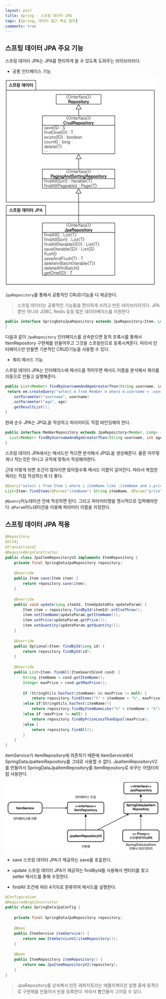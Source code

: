 ```yaml
---
layout: post
title: Spring - 스프링 데이터 JPA
tags: [Spring, 데이터 접근 핵심 원리]
comments: true
---
```


## 스프링 데이터 JPA 주요 기능

스프링 데이터 JPA는 JPA를 편리하게 쓸 수 있도록 도와주는 라이브러리다.

- 공통 인터페이스 기능

![jpa](/assets/img/japrepository.PNG)

`JpaRepository`를 통해서 공통적인 CRUD기능을 다 제공한다. 

> 스프링 데이터는 공통적인 기능들을 편리하게 쓰려고 만든 라이브러리이다. JPA 뿐만 아니라 JDBC, Redis 등등 많은 데이터베이스를 지원한다

```java
public interface SpringDataJpaRepository extends JpaRepository<Item, Long> {
}
```

다음과 같이 `JpaRepository` 인터페이스를 상속받으면 동적 프록시를 통해서 ItemRepository 구현체를 만들어주고 그것을 스프링빈으로 등록시켜준다. 따라서 인터페이스만 만들면 기본적인 CRUD기능을 사용할 수 있다.
  
- 쿼리 메서드 기능

스프링 데이터 JPA는 인터페이스에 메서드를 적어두면 메서드 이름을 분석해서 쿼리를 자동으로 만들고 실행해준다. 

```java
public List<Member> findByUsernameAndAgeGreaterThan(String username, int age) {
 return em.createQuery("select m from Member m where m.username = :username and m.age > :age")
   .setParameter("username", username)
   .setParameter("age", age)
   .getResultList();
}
```

원래 순수 JPA는 JPQL을 작성하고 파라미터도 직접 바인딩해야 한다.

```java
public interface MemberRepository extends JpaRepository<Member, Long> {
  List<Member> findByUsernameAndAgeGreaterThan(String username, int age);
}
```

스프링 데이터 JPA에서는 메서드만 적으면 분석해서 JPQL을 생성해준다. 물론 아무렇게나 적는것은 아니고 규칙에 맞춰서 작성해야한다.

근데 이렇게 되면 조건이 많아지면 많아질수록 메서드 이름이 길어진다. 따라서 복잡한 쿼리는 직접 작성하는게 더 좋다.

```java
@Query("select i from Item i where i.itemName like :itemName and i.price <= :price")
List<Item> findItems(@Param("itemName") String itemName, @Param("price") Integer price);
```

`@Quenry`어노테이션 안에 작성하면 된다. 그리고 파라미터명을 명시적으로 입력해야한다. `@Param`어노테이션을 이용해 파라미터 이름을 지정한다.

## 스프링 데이터 JPA 적용

```java
@Repository
@Slf4j
@Transactional
@RequiredArgsConstructor
public class JpaItemRepositoryV2 implements ItemRepository {
    private final SpringDataJpaRepository repository;

    @Override
    public Item save(Item item) {
        return repository.save(item);
    }

    @Override
    public void update(Long itemId, ItemUpdateDto updateParam) {
        Item item = repository.findById(itemId).orElseThrow();
        item.setItemName(updateParam.getItemName());
        item.setPrice(updateParam.getPrice());
        item.setQuantity(updateParam.getQuantity());
    }

    @Override
    public Optional<Item> findById(Long id) {
        return repository.findById(id);
    }

    @Override
    public List<Item> findAll(ItemSearchCond cond) {
        String itemName = cond.getItemName();
        Integer maxPrice = cond.getMaxPrice();

        if (StringUtils.hasText(itemName) && maxPrice != null) {
            return repository.findItems("%" + itemName + "%", maxPrice);
        }else if(StringUtils.hasText(itemName)){
            return repository.findByItemNameLike("%" + itemName + "%");
        }else if (maxPrice != null) {
            return repository.findByPriceLessThanEqual(maxPrice);
        }else {
            return repository.findAll();
        }
    }
}
```

itemService가 itemRepository에 의존하기 때문에 ItemService에서 SpringDataJpaItemRepository를 그대로 사용할 수 없다.
JpaItemRepositoryV2를 만들어서 SpringDataJpaItemRepository를 itemRepository로 바꾸는 어댑터처럼 사용한다.

![auto](/assets/img/jpa_auto.PNG)

- save
스프링 데이터 JPA가 제공하는 save를 호출한다.

- update
스프링 데이터 JPA가 제공하는 findById를 사용해서 엔티티를 찾고 setter 메서드를 통해 수정한다.

- findAll
조건에 따라 4가지로 분류하여 메서드를 실행한다.

```java
@Configuration
@RequiredArgsConstructor
public class SpringDataJpaConfig {

    private final SpringDataJpaRepository repository;

    @Bean
    public ItemService itemService() {
        return new ItemServiceV1(itemRepository());
    }

    @Bean
    public ItemRepository itemRepository() {
        return new JpaItemRepositoryV2(repository);
    }
}

```

> JpaRepository를 상속해서 만든 레파지토리는 애플리케이션 실행 중에 동적으로 구현체를 만들어서 빈을 등록한다. 따라서 빨간줄이 그어질 수 있다.


